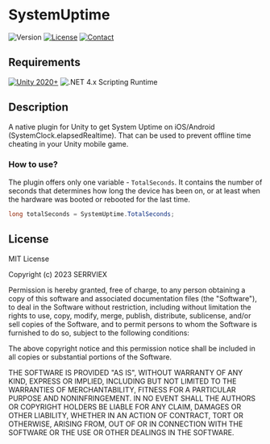 # SystemUptime

![Version](https://img.shields.io/badge/Version-v1.0.0-brightgreen.svg)
[![License](https://img.shields.io/badge/License-MIT-blue.svg)](https://github.com/SERRVIEX/SimpleRecyclerCollection/blob/main/LICENSE) 
[![Contact](https://img.shields.io/badge/LinkedIn-blue.svg?logo=LinkedIn)](https://www.linkedin.com/in/sergiu-ciornii-466395220/)

## Requirements
[![Unity 2020+](https://img.shields.io/badge/unity-2020+-black.svg?style=flat&logo=unity&cacheSeconds=2592000)](https://unity3d.com/get-unity/download/archive)
![.NET 4.x Scripting Runtime](https://img.shields.io/badge/.NET-4.x-blueviolet.svg?style=flat&cacheSeconds=2592000)

## Description
A native plugin for Unity to get System Uptime on iOS/Android (SystemClock.elapsedRealtime). 
That can be used to prevent offline time cheating in your Unity mobile game.

### How to use?
The plugin offers only one variable - ```TotalSeconds```. It contains the number of seconds that determines how long the device has been on, or at least when the hardware was booted or rebooted for the last time.

```csharp
long totalSeconds = SystemUptime.TotalSeconds;
```

## License
MIT License

Copyright (c) 2023 SERRVIEX

Permission is hereby granted, free of charge, to any person obtaining a copy of this software and associated documentation files (the "Software"), to deal in the Software without restriction, including without limitation the rights to use, copy, modify, merge, publish, distribute, sublicense, and/or sell copies of the Software, and to permit persons to whom the Software is furnished to do so, subject to the following conditions:

The above copyright notice and this permission notice shall be included in all copies or substantial portions of the Software.

THE SOFTWARE IS PROVIDED "AS IS", WITHOUT WARRANTY OF ANY KIND, EXPRESS OR IMPLIED, INCLUDING BUT NOT LIMITED TO THE WARRANTIES OF MERCHANTABILITY, FITNESS FOR A PARTICULAR PURPOSE AND NONINFRINGEMENT. IN NO EVENT SHALL THE AUTHORS OR COPYRIGHT HOLDERS BE LIABLE FOR ANY CLAIM, DAMAGES OR OTHER LIABILITY, WHETHER IN AN ACTION OF CONTRACT, TORT OR OTHERWISE, ARISING FROM, OUT OF OR IN CONNECTION WITH THE SOFTWARE OR THE USE OR OTHER DEALINGS IN THE SOFTWARE.
